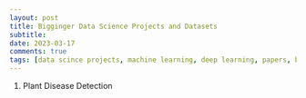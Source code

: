 ```yaml
---
layout: post
title: Bigginger Data Science Projects and Datasets 
subtitle: 
date: 2023-03-17
comments: true
tags: [data scince projects, machine learning, deep learning, papers, benchmark]
---
```





1. Plant Disease Detection



